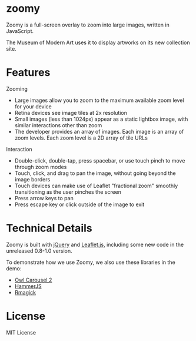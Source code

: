 # zoomy

Zoomy is a full-screen overlay to zoom into large images, written in JavaScript.

The Museum of Modern Art uses it to display artworks on its new collection site.

# Features

Zooming
* Large images allow you to zoom to the maximum available zoom level for your device
* Retina devices see image tiles at 2x resolution
* Small images (less than 1024px) appear as a static lightbox image, with similar interactions other than zoom
* The developer provides an array of images. Each image is an array of zoom levels. Each zoom level is a 2D array of tile URLs

Interaction
* Double-click, double-tap, press spacebar, or use touch pinch to move through zoom modes
* Touch, click, and drag to pan the image, without going beyond the image borders
* Touch devices can make use of Leaflet "fractional zoom" smoothly transitioning as the user pinches the screen
* Press arrow keys to pan
* Press escape key or click outside of the image to exit

# Technical Details

Zoomy is built with <a href="http://jquery.com/">jQuery</a> and
<a href="http://leafletjs.com/">Leaflet.js</a>, including some new code in the unreleased
0.8-1.0 version.

To demonstrate how we use Zoomy, we also use these libraries in the demo:
* <a href="http://www.owlcarousel.owlgraphic.com/">Owl Carousel 2</a>
* <a href="http://hammerjs.github.io">HammerJS</a>
* <a href="https://github.com/rmagick/rmagick">Rmagick</a>

# License

MIT License
